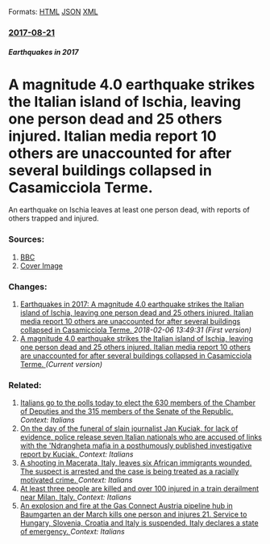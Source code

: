 
Formats: [HTML](/news/2017/08/21/a-magnitude-4-0-earthquake-strikes-the-italian-island-of-ischia-leaving-one-person-dead-and-25-others-injured-italian-media-report-10-othe.html)  [JSON](/news/2017/08/21/a-magnitude-4-0-earthquake-strikes-the-italian-island-of-ischia-leaving-one-person-dead-and-25-others-injured-italian-media-report-10-othe.json)  [XML](/news/2017/08/21/a-magnitude-4-0-earthquake-strikes-the-italian-island-of-ischia-leaving-one-person-dead-and-25-others-injured-italian-media-report-10-othe.xml)  

### [2017-08-21](/news/2017/08/21/index.md)

##### Earthquakes in 2017
# A magnitude 4.0 earthquake strikes the Italian island of Ischia, leaving one person dead and 25 others injured. Italian media report 10 others are unaccounted for after several buildings collapsed in Casamicciola Terme. 

An earthquake on Ischia leaves at least one person dead, with reports of others trapped and injured.


### Sources:

1. [BBC](http://www.bbc.co.uk/news/world-europe-41007613)
1. [Cover Image](https://ichef-1.bbci.co.uk/news/1024/cpsprodpb/80EF/production/_97470033_epaischia.jpg)

### Changes:

1. [Earthquakes in 2017: A magnitude 4.0 earthquake strikes the Italian island of Ischia, leaving one person dead and 25 others injured. Italian media report 10 others are unaccounted for after several buildings collapsed in Casamicciola Terme. ](/news/2017/08/21/earthquakes-in-2017-a-magnitude-4-0-earthquake-strikes-the-italian-island-of-ischia-leaving-one-person-dead-and-25-others-injured-italian.md) _2018-02-06 13:49:31 (First version)_
1. [A magnitude 4.0 earthquake strikes the Italian island of Ischia, leaving one person dead and 25 others injured. Italian media report 10 others are unaccounted for after several buildings collapsed in Casamicciola Terme. ](/news/2017/08/21/a-magnitude-4-0-earthquake-strikes-the-italian-island-of-ischia-leaving-one-person-dead-and-25-others-injured-italian-media-report-10-othe.md) _(Current version)_

### Related:

1. [Italians go to the polls today to elect the 630 members of the Chamber of Deputies and the 315 members of the Senate of the Republic. ](/news/2018/03/4/italians-go-to-the-polls-today-to-elect-the-630-members-of-the-chamber-of-deputies-and-the-315-members-of-the-senate-of-the-republic.md) _Context: Italians_
2. [On the day of the funeral of slain journalist Jan Kuciak, for lack of evidence, police release seven Italian nationals who are accused of links with the 'Ndrangheta mafia in a posthumously published investigative report by Kuciak. ](/news/2018/03/3/on-the-day-of-the-funeral-of-slain-journalist-ja-n-kuciak-for-lack-of-evidence-police-release-seven-italian-nationals-who-are-accused-of-l.md) _Context: Italians_
3. [A shooting in Macerata, Italy, leaves six African immigrants wounded. The suspect is arrested and the case is being treated as a racially motivated crime. ](/news/2018/02/3/a-shooting-in-macerata-italy-leaves-six-african-immigrants-wounded-the-suspect-is-arrested-and-the-case-is-being-treated-as-a-racially-mo.md) _Context: Italians_
4. [At least three people are killed and over 100 injured in a train derailment near Milan, Italy. ](/news/2018/01/25/at-least-three-people-are-killed-and-over-100-injured-in-a-train-derailment-near-milan-italy.md) _Context: Italians_
5. [An explosion and fire at the Gas Connect Austria pipeline hub in Baumgarten an der March kills one person and injures 21. Service to Hungary, Slovenia, Croatia and Italy is suspended. Italy declares a state of emergency. ](/news/2017/12/12/an-explosion-and-fire-at-the-gas-connect-austria-pipeline-hub-in-baumgarten-an-der-march-kills-one-person-and-injures-21-service-to-hungary.md) _Context: Italians_
